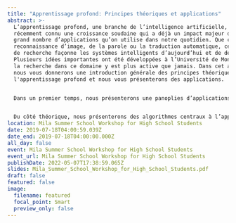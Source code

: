 ```yaml
---
title: "Apprentissage profond: Principes théoriques et applications"
abstract: >-
  L’apprentissage profond, une branche de l’intelligence artificielle, a
  récemment connu une croissance soudaine qui a déjà un impact majeur dans un
  grand nombre d’applications qu’on utilise dans notre quotidien. Que ce soit la
  reconnaissance d’image, de la parole ou la traduction automatique, ce domaine
  de recherche façonne les systèmes intelligents d’aujourd’hui et de demain.
  Plusieurs idées importantes ont été développées à l’Université de Montréal et
  la recherche dans ce domaine y est plus active que jamais. Dans cet atelier,
  nous vous donnerons une introduction générale des principes théoriques de
  l'apprentissage profond et nous vous présenterons des applications.


  Dans un premier temps, nous présenterons une panoplies d’applications ayant connu un succès: reconnaissance d’image et de la parole, génération d’image et méta-apprentissage (meta-learning). Vous pourrez avoir une idée de la direction que prend ce domaine de recherche très actif et développer une intuition sur ses limites et ses applications possibles. Lors de démonstrations interactives, vous pourrez vous-même interagir avec un réseau de neurone artificiel.


  Du côté théorique, nous présenterons des algorithmes centraux à l’apprentissage profond, comme la régression linéaire et la descente de gradient. Pour comprendre les principes sous-jacents à l’apprentissage profond, vous avez seulement besoin d’avoir des notions de base en algèbre linéaire et en calcul différentiel. Ces idées simples, mais puissantes, sont au coeur de l’apprentissage profond. À l’aide de démonstrations, vous pourrez vous-même voir comment un ordinateur peut apprendre à partir de données à classifier ou à prédire de nouveaux exemples.
location: Mila Summer School Workshop for High School Students
date: 2019-07-18T04:00:59.039Z
date_end: 2019-07-18T04:00:00.000Z
all_day: false
event: Mila Summer School Workshop for High School Students
event_url: Mila Summer School Workshop for High School Students
publishDate: 2022-05-07T17:38:59.065Z
slides: Mila_Summer_School_Workshop_for_High_School_Students.pdf
draft: false
featured: false
image:
  filename: featured
  focal_point: Smart
  preview_only: false
---
```

